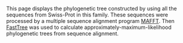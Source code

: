 This page displays the phylogenetic tree constructed by using all the sequences from Swiss-Prot in this family. These
sequences were processed by a multiple sequence alignment program [MAFFT](https://mafft.cbrc.jp/alignment/software/).
Then [FastTree](http://www.microbesonline.org/fasttree/#Usage) was used to calculate approximately-maximum-likelihood
phylogenetic trees from sequence alignment.